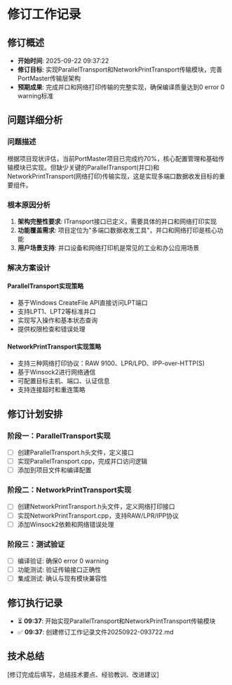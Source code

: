# 修订工作记录

## 修订概述
- **开始时间**: 2025-09-22 09:37:22
- **修订目标**: 实现ParallelTransport和NetworkPrintTransport传输模块，完善PortMaster传输层架构
- **预期成果**: 完成并口和网络打印传输的完整实现，确保编译质量达到0 error 0 warning标准

## 问题详细分析
### 问题描述
根据项目现状评估，当前PortMaster项目已完成约70%，核心配置管理和基础传输模块已实现。但缺少关键的ParallelTransport(并口)和NetworkPrintTransport(网络打印)传输实现，这是实现多端口数据收发目标的重要组件。

### 根本原因分析
1. **架构完整性要求**: ITransport接口已定义，需要具体的并口和网络打印实现
2. **功能覆盖需求**: 项目定位为"多端口数据收发工具"，并口和网络打印是核心功能
3. **用户场景支持**: 并口设备和网络打印机是常见的工业和办公应用场景

### 解决方案设计
#### ParallelTransport实现策略
- 基于Windows CreateFile API直接访问LPT端口
- 支持LPT1、LPT2等标准并口
- 实现写入操作和基本状态查询
- 提供权限检查和错误处理

#### NetworkPrintTransport实现策略  
- 支持三种网络打印协议：RAW 9100、LPR/LPD、IPP-over-HTTP(S)
- 基于Winsock2进行网络通信
- 可配置目标主机、端口、认证信息
- 支持连接超时和重连策略

## 修订计划安排
### 阶段一：ParallelTransport实现
- [ ] 创建ParallelTransport.h头文件，定义接口
- [ ] 实现ParallelTransport.cpp，完成并口访问逻辑
- [ ] 添加到项目文件和编译配置

### 阶段二：NetworkPrintTransport实现
- [ ] 创建NetworkPrintTransport.h头文件，定义网络打印接口
- [ ] 实现NetworkPrintTransport.cpp，支持RAW/LPR/IPP协议
- [ ] 添加Winsock2依赖和网络错误处理

### 阶段三：测试验证
- [ ] 编译验证: 确保0 error 0 warning
- [ ] 功能测试: 验证传输接口正确性
- [ ] 集成测试: 确认与现有模块兼容性

## 修订执行记录
- ⏳ **09:37**: 开始实现ParallelTransport和NetworkPrintTransport传输模块
- ✅ **09:37**: 创建修订工作记录文件20250922-093722.md

## 技术总结
[修订完成后填写，总结技术要点、经验教训、改进建议]